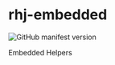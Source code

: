 # rhj-embedded

![GitHub manifest version](https://img.shields.io/github/manifest-json/v/rhjoerg/rhj-embedded?label=Version)

Embedded Helpers
